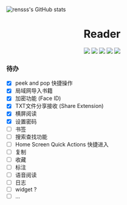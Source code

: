 ![rensss's GitHub stats](https://github-readme-stats.vercel.app/api?username=rensss)
<div align="center">
<h1 align="center">Reader</h1>
<img src="https://img.shields.io/github/issues/rensss/Reader?color=green">
<img src="https://img.shields.io/github/stars/rensss/Reader?color=yellow">
<img src="https://img.shields.io/github/forks/rensss/Reader?color=orange">
<img src="https://img.shields.io/github/license/rensss/Reader?color=ff69b4">
<img src="https://img.shields.io/github/languages/code-size/rensss/Reader?color=blueviolet">
</div>


### 待办
- [x] peek and pop 快捷操作 
- [x] 局域网导入书籍 
- [x] 加密功能 (Face ID)
- [x] TXT文件分享接收 (Share Extension) 
- [x] 横屏阅读
- [x] 设置密码
- [ ] 书签
- [ ] 搜索查找功能 
- [ ] Home Screen Quick Actions 快捷进入
- [ ] 复制 
- [ ] 收藏 
- [ ] 标注
- [ ] 语音阅读
- [ ] 日志
- [ ] widget ?
- [ ] ... 
